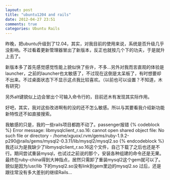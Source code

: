 ```yaml
---
layout: post
title: "ubuntu1204 and rails"
date: 2012-04-27 23:51
comments: true
categories: Ubuntu Rails
---
```


昨晚，把ubuntu升级到了12.04，其实，对我目前的使用来说，系统是否升级几乎没影响。不过看着更新管理器冒出了新版本，反正也就按几个下的功夫，于是就升上去了。

新版本多了首先感觉感觉性能上貌似快了些许，不多...另外对我而言直观的体验是launcher，之前的launcher也太敏感了，不过现在这倒是太呆板了，有时想要却不出来。不过桌面状态下不显示这点我比较喜欢。（以前也可以设置？不知道，木有研究）

另外alt键貌似上边会冒出个可输入命令行的，目前还木有发现其实际作用。

好吧，其实，我对这些改进啊有的没的还不怎么敏感。所以与其要看我介绍新功能新特性还不如直接搜索。

我敏感的只是，我的一些rails项目都跑不动了。passenger报错
{% codeblock %}
Error message:
libmysqlclient_r.so.16: cannot open shared object file: No such file or directory - /home/xguox/.rvm/gems/ruby-1.9.2-p290@rails/gems/mysql2-0.3.11/lib/mysql2/mysql2.so
{% endcodeblock %}
我还以为是我缺少了libmysqlclient_r.so.16这个文件，自己下载了之后也还是不行。期间尝试重装mysql，也试过之前说的那个，安装各种组建的命令还是无果。最终在ruby-china得到大神指点，居然只需卸了重装mysql2这个gem就可以了。貌似是因为/usr/lib 下的mysql2.so没有link到gem里边的mysql2.so
过后，还是跟往常没有多大差别的继续Rails...